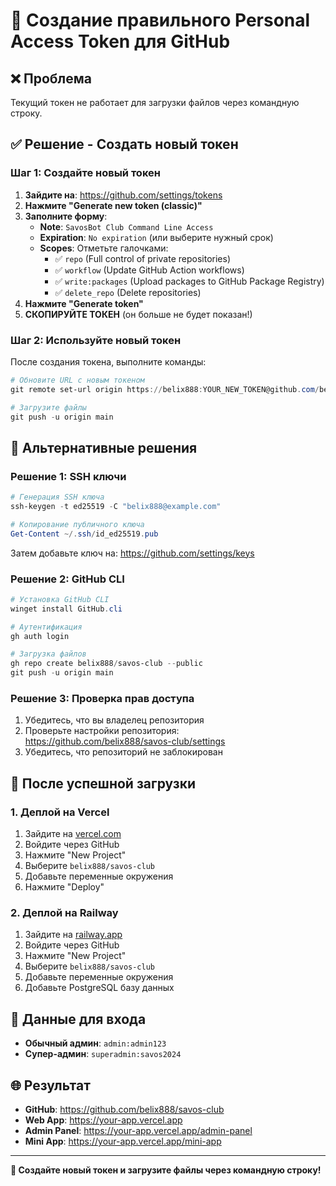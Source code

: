 # 🔑 Создание правильного Personal Access Token для GitHub

## ❌ Проблема
Текущий токен не работает для загрузки файлов через командную строку.

## ✅ Решение - Создать новый токен

### Шаг 1: Создайте новый токен
1. **Зайдите на**: https://github.com/settings/tokens
2. **Нажмите "Generate new token (classic)"**
3. **Заполните форму**:
   - **Note**: `SavosBot Club Command Line Access`
   - **Expiration**: `No expiration` (или выберите нужный срок)
   - **Scopes**: Отметьте галочками:
     - ✅ `repo` (Full control of private repositories)
     - ✅ `workflow` (Update GitHub Action workflows)
     - ✅ `write:packages` (Upload packages to GitHub Package Registry)
     - ✅ `delete_repo` (Delete repositories)
4. **Нажмите "Generate token"**
5. **СКОПИРУЙТЕ ТОКЕН** (он больше не будет показан!)

### Шаг 2: Используйте новый токен
После создания токена, выполните команды:

```powershell
# Обновите URL с новым токеном
git remote set-url origin https://belix888:YOUR_NEW_TOKEN@github.com/belix888/savos-club.git

# Загрузите файлы
git push -u origin main
```

## 🔧 Альтернативные решения

### Решение 1: SSH ключи
```powershell
# Генерация SSH ключа
ssh-keygen -t ed25519 -C "belix888@example.com"

# Копирование публичного ключа
Get-Content ~/.ssh/id_ed25519.pub
```
Затем добавьте ключ на: https://github.com/settings/keys

### Решение 2: GitHub CLI
```powershell
# Установка GitHub CLI
winget install GitHub.cli

# Аутентификация
gh auth login

# Загрузка файлов
gh repo create belix888/savos-club --public
git push -u origin main
```

### Решение 3: Проверка прав доступа
1. Убедитесь, что вы владелец репозитория
2. Проверьте настройки репозитория: https://github.com/belix888/savos-club/settings
3. Убедитесь, что репозиторий не заблокирован

## 🎯 После успешной загрузки

### 1. Деплой на Vercel
1. Зайдите на [vercel.com](https://vercel.com)
2. Войдите через GitHub
3. Нажмите "New Project"
4. Выберите `belix888/savos-club`
5. Добавьте переменные окружения
6. Нажмите "Deploy"

### 2. Деплой на Railway
1. Зайдите на [railway.app](https://railway.app)
2. Войдите через GitHub
3. Нажмите "New Project"
4. Выберите `belix888/savos-club`
5. Добавьте переменные окружения
6. Добавьте PostgreSQL базу данных

## 🔑 Данные для входа
- **Обычный админ**: `admin:admin123`
- **Супер-админ**: `superadmin:savos2024`

## 🌐 Результат
- **GitHub**: https://github.com/belix888/savos-club
- **Web App**: https://your-app.vercel.app
- **Admin Panel**: https://your-app.vercel.app/admin-panel
- **Mini App**: https://your-app.vercel.app/mini-app

---

**🚀 Создайте новый токен и загрузите файлы через командную строку!**
